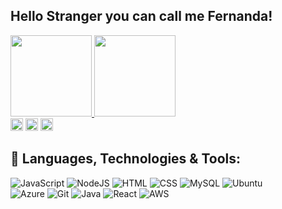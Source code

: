 
## Hello Stranger you can call me Fernanda!

 <div>
  <a href="https://github.com/fernandachimenez21">
  <img height="130em" src="https://github-readme-stats.vercel.app/api?username=fernandachimenez21&show_icons=true&theme=monokai&include_all_commits=true&count_private=true"/>
  <img height="130em" src="https://github-readme-stats.vercel.app/api/top-langs/?username=fernandachimenez21&layout=compact&langs_count=8&theme=monokai"/>
</div>
 
  <div>
  <a href = "mailto: fchimenezleme@gmail.com"><img height="20" src="https://img.shields.io/badge/-Gmail-%23EA4335?style=for-the-badge&logo=gmail&logoColor=white" target="_blank"></a>
  <a href="https://www.linkedin.com/in/fernanda-chimenez-leme/" target="_blank"><img height="20" src="https://img.shields.io/badge/-LinkedIn-%230077B5?style=for-the-badge&logo=linkedin&logoColor=white" target="_blank"></a>
  <a href="https://instagram.com/nanda.chimenez" target="_blank"><img height="20" src="https://img.shields.io/badge/-Instagram-%23E4405F?style=for-the-badge&logo=instagram&logoColor=white" target="_blank"></a>
</div>


## 👾 Languages, Technologies & Tools:

![JavaScript](https://img.shields.io/badge/JavaScript-323330?style=for-the-badge&logo=javascript&logoColor=F7DF1E)
![NodeJS](https://img.shields.io/badge/Node.js-339933?style=for-the-badge&logo=nodedotjs&logoColor=white)
![HTML](https://img.shields.io/badge/HTML5-E34F26?style=for-the-badge&logo=html5&logoColor=white)
![CSS](https://img.shields.io/badge/CSS3-1572B6?style=for-the-badge&logo=css3&logoColor=white)
![MySQL](https://img.shields.io/badge/MySQL-00000F?style=for-the-badge&logo=mysql&logoColor=white) 
![Ubuntu](https://img.shields.io/badge/Ubuntu-E95420?style=for-the-badge&logo=ubuntu&logoColor=white) <br>
![Azure](https://img.shields.io/badge/microsoft%20azure-0089D6?style=for-the-badge&logo=microsoft-azure&logoColor=white)
![Git](https://img.shields.io/badge/Git-F05032?style=for-the-badge&logo=git&logoColor=white)
![Java](https://img.shields.io/badge/Java-ED8B00?style=for-the-badge&logo=java&logoColor=white)
![React](https://img.shields.io/badge/React_Native-20232A?style=for-the-badge&logo=react&logoColor=61DAFB)
![AWS](https://img.shields.io/badge/Amazon_AWS-232F3E?style=for-the-badge&logo=amazon-aws&logoColor=white) <br><br>



 


 


